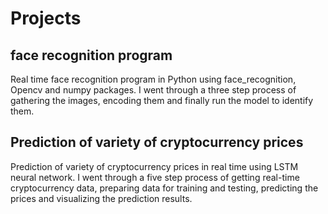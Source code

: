 # Projects
## face recognition program
Real time face recognition program in Python using face_recognition, Opencv and numpy packages. I went through a three step process of gathering the images, encoding them and finally run the model to identify them.
## Prediction of variety of cryptocurrency prices
Prediction of variety of cryptocurrency prices in real time using LSTM neural network. I went through a five step process of getting real-time cryptocurrency data,
preparing data for training and testing, predicting the
prices and visualizing the prediction results.
